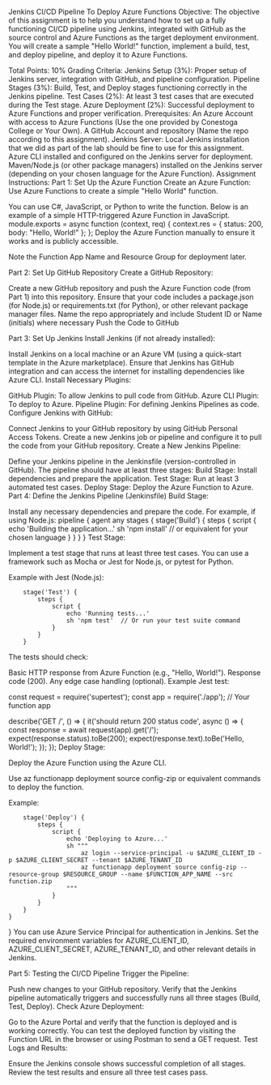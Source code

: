 Jenkins CI/CD Pipeline To Deploy Azure Functions
Objective:
The objective of this assignment is to help you understand how to set up a fully functioning CI/CD pipeline using Jenkins, integrated with GitHub as the source control and Azure Functions as the target deployment environment. You will create a sample "Hello World!" function, implement a build, test, and deploy pipeline, and deploy it to Azure Functions.

Total Points: 10%
Grading Criteria:
Jenkins Setup (3%): Proper setup of Jenkins server, integration with GitHub, and pipeline configuration.
Pipeline Stages (3%): Build, Test, and Deploy stages functioning correctly in the Jenkins pipeline.
Test Cases (2%): At least 3 test cases that are executed during the Test stage.
Azure Deployment (2%): Successful deployment to Azure Functions and proper verification.
Prerequisites:
An Azure Account with access to Azure Functions (Use the one provided by Conestoga College or Your Own).
A GitHub Account and repository (Name the repo according to this assignment).
Jenkins Server: Local Jenkins installation that we did as part of the lab should be fine to use for this assignment.
Azure CLI installed and configured on the Jenkins server for deployment.
Maven/Node.js (or other package managers) installed on the Jenkins server (depending on your chosen language for the Azure Function).
Assignment Instructions:
Part 1: Set Up the Azure Function
Create an Azure Function:
Use Azure Functions to create a simple "Hello World" function.

You can use C#, JavaScript, or Python to write the function. Below is an example of a simple HTTP-triggered Azure Function in JavaScript.
module.exports = async function (context, req) {
context.res = {
status: 200,
body: "Hello, World!"
};
};
Deploy the Azure Function manually to ensure it works and is publicly accessible.

Note the Function App Name and Resource Group for deployment later.

Part 2: Set Up GitHub Repository
Create a GitHub Repository:

Create a new GitHub repository and push the Azure Function code (from Part 1) into this repository.
Ensure that your code includes a package.json (for Node.js) or requirements.txt (for Python), or other relevant package manager files.
Name the repo appropriately and include Student ID or Name (initials) where necessary
Push the Code to GitHub

Part 3: Set Up Jenkins
Install Jenkins (if not already installed):

Install Jenkins on a local machine or an Azure VM (using a quick-start template in the Azure marketplace).
Ensure that Jenkins has GitHub integration and can access the internet for installing dependencies like Azure CLI.
Install Necessary Plugins:

GitHub Plugin: To allow Jenkins to pull code from GitHub.
Azure CLI Plugin: To deploy to Azure.
Pipeline Plugin: For defining Jenkins Pipelines as code.
Configure Jenkins with GitHub:

Connect Jenkins to your GitHub repository by using GitHub Personal Access Tokens.
Create a new Jenkins job or pipeline and configure it to pull the code from your GitHub repository.
Create a New Jenkins Pipeline:

Define your Jenkins pipeline in the Jenkinsfile (version-controlled in GitHub).
The pipeline should have at least three stages:
Build Stage: Install dependencies and prepare the application.
Test Stage: Run at least 3 automated test cases.
Deploy Stage: Deploy the Azure Function to Azure.
Part 4: Define the Jenkins Pipeline (Jenkinsfile)
Build Stage:

Install any necessary dependencies and prepare the code. For example, if using Node.js:
pipeline {
agent any
stages {
stage('Build') {
steps {
script {
echo 'Building the application...'
sh 'npm install' // or equivalent for your chosen language
}
}
}
}
Test Stage:

Implement a test stage that runs at least three test cases. You can use a framework such as Mocha or Jest for Node.js, or pytest for Python.

Example with Jest (Node.js):

        stage('Test') {
            steps {
                script {
                    echo 'Running tests...'
                    sh 'npm test'  // Or run your test suite command
                }
            }
        }

The tests should check:

Basic HTTP response from Azure Function (e.g., "Hello, World!").
Response code (200).
Any edge case handling (optional).
Example Jest test:

const request = require('supertest');
const app = require('./app'); // Your function app

describe('GET /', () => {
it('should return 200 status code', async () => {
const response = await request(app).get('/');
expect(response.status).toBe(200);
expect(response.text).toBe('Hello, World!');
});
});
Deploy Stage:

Deploy the Azure Function using the Azure CLI.

Use az functionapp deployment source config-zip or equivalent commands to deploy the function.

Example:

        stage('Deploy') {
            steps {
                script {
                    echo 'Deploying to Azure...'
                    sh """
                        az login --service-principal -u $AZURE_CLIENT_ID -p $AZURE_CLIENT_SECRET --tenant $AZURE_TENANT_ID
                        az functionapp deployment source config-zip --resource-group $RESOURCE_GROUP --name $FUNCTION_APP_NAME --src function.zip
                    """
                }
            }
        }
    }

}
You can use Azure Service Principal for authentication in Jenkins. Set the required environment variables for AZURE_CLIENT_ID, AZURE_CLIENT_SECRET, AZURE_TENANT_ID, and other relevant details in Jenkins.

Part 5: Testing the CI/CD Pipeline
Trigger the Pipeline:

Push new changes to your GitHub repository.
Verify that the Jenkins pipeline automatically triggers and successfully runs all three stages (Build, Test, Deploy).
Check Azure Deployment:

Go to the Azure Portal and verify that the function is deployed and is working correctly.
You can test the deployed function by visiting the Function URL in the browser or using Postman to send a GET request.
Test Logs and Results:

Ensure the Jenkins console shows successful completion of all stages.
Review the test results and ensure all three test cases pass.
